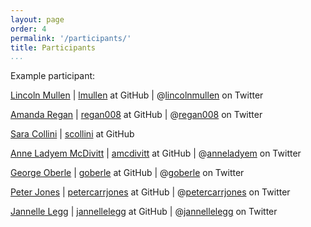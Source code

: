 ```yaml
---
layout: page
order: 4
permalink: '/participants/'
title: Participants
...
```


Example participant:

[Lincoln Mullen](http://lincolnmullen.com) | [lmullen](https://github.com/lmullen) at GitHub | @[lincolnmullen](https://twitter.com/lincolnmullen) on Twitter

[Amanda Regan](http://amanda-regan.com) | [regan008](https://github.com/regan008) at GitHub | @[regan008](https://twitter.com/regan008) on Twitter

[Sara Collini](http://saracollini.wordpress.com) | [scollini](https://github.com/scollini) at GitHub 

[Anne Ladyem McDivitt](http://anneladyem.wordpress.com) | [amcdivitt](https://github.com/amcdivitt) at GitHub | @[anneladyem](https://twitter.com/anneladyem) on Twitter

[George Oberle](http://georgeoberle.org/earlyrepublic/) | [goberle](https://github.com/georgeoberle/) at GitHub | @[goberle](https://twitter.com/goberle) on Twitter

[Peter Jones](http://petercarrjones.com/) | [petercarrjones](https://github.com/petercarrjones/) at GitHub | @[petercarrjones](https://twitter.com/petercarrjones) on Twitter

[Jannelle Legg](http://jannellelegg.com) | [jannellelegg](https://github.com/jannellelegg) at GitHub | @[jannellelegg](https://twitter.com/jannellelegg) on Twitter
